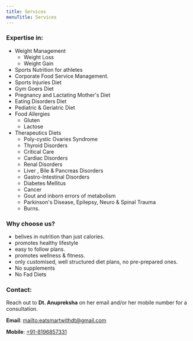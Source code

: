 ```yaml
---
title: Services
menuTitle: Services
---
```


### Expertise in:

- Weight Management
  - Weight Loss
  - Weight Gain
- Sports Nutrition for athletes
- Corporate Food Service Management.
- Sports Injuries Diet
- Gym Goers Diet
- Pregnancy and Lactating Mother's Diet
- Eating Disorders Diet
- Pediatric & Geriatric Diet
- Food Allergies
  - Gluten
  - Lactose
- Therapeutics Diets
  - Poly-cystic Ovaries Syndrome
  - Thyroid Disorders
  - Critical Care
  - Cardiac Disorders
  - Renal Disorders
  - Liver , Bile & Pancreas Disorders
  - Gastro-Intestinal Disorders
  - Diabetes Mellitus
  - Cancer
  - Gout and inborn errors of metabolism
  - Parkinson's Disease, Epilepsy, Neuro & Spinal Trauma
  - Burns.

### Why choose us?

- belives in nutrition than just calories.
- promotes healthy lifestyle
- easy to follow plans.
- promotes wellness & fitness.
- only customised, well structured diet plans, no pre-prepared ones.
- No supplements
- No Fad Diets

### Contact:

Reach out to **Dt. Anupreksha** on her email and/or her mobile number for a consultation.

**Email**: <mailto:eatsmartwithdt@gmail.com>

**Mobile**: <a href="tel:+91-8196857331">+91-8196857331</a>
